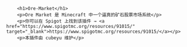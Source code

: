 
        <h1>Ore-Market</h1>
        <p>Ore Market 是 Minecraft 中一个逼真的矿石股票市场系统</p>
        <p>你可以在 Spigot 上找到该插件 → <a href="https://www.spigotmc.org/resources/91015/" target="_blank">https://www.spigotmc.org/resources/91015/</a></p>
        <p>本插件由 cubeyu 维护</p>
